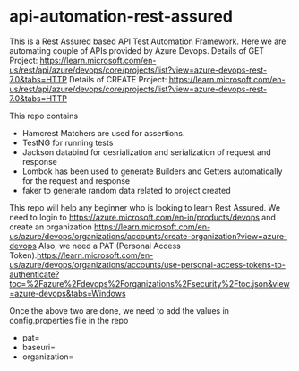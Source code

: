 # api-automation-rest-assured

This is a Rest Assured based API Test Automation Framework. 
Here we are automating couple of APIs provided by Azure Devops. 
Details of GET Project: https://learn.microsoft.com/en-us/rest/api/azure/devops/core/projects/list?view=azure-devops-rest-7.0&tabs=HTTP
Details of CREATE Project: https://learn.microsoft.com/en-us/rest/api/azure/devops/core/projects/list?view=azure-devops-rest-7.0&tabs=HTTP

This repo contains 
- Hamcrest Matchers are used for assertions.
- TestNG for running tests
- Jackson databind for desrialization and serialization of request and response
- Lombok has been used to generate Builders and Getters automatically for the request and response
- faker to generate random data related to project created 

This repo will help any beginner who is looking to learn Rest Assured. We need to login to https://azure.microsoft.com/en-in/products/devops
and create an organization https://learn.microsoft.com/en-us/azure/devops/organizations/accounts/create-organization?view=azure-devops
Also, we need a PAT (Personal Access Token).https://learn.microsoft.com/en-us/azure/devops/organizations/accounts/use-personal-access-tokens-to-authenticate?toc=%2Fazure%2Fdevops%2Forganizations%2Fsecurity%2Ftoc.json&view=azure-devops&tabs=Windows

Once the above two are done, we need to add the values in config.properties file in the repo
- pat=
- baseuri=
- organization=
